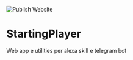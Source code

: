 ![Publish Website](https://github.com/migius/casa/workflows/Publish%20Website/badge.svg)

# StartingPlayer
Web app e utilities per alexa skill e telegram bot
